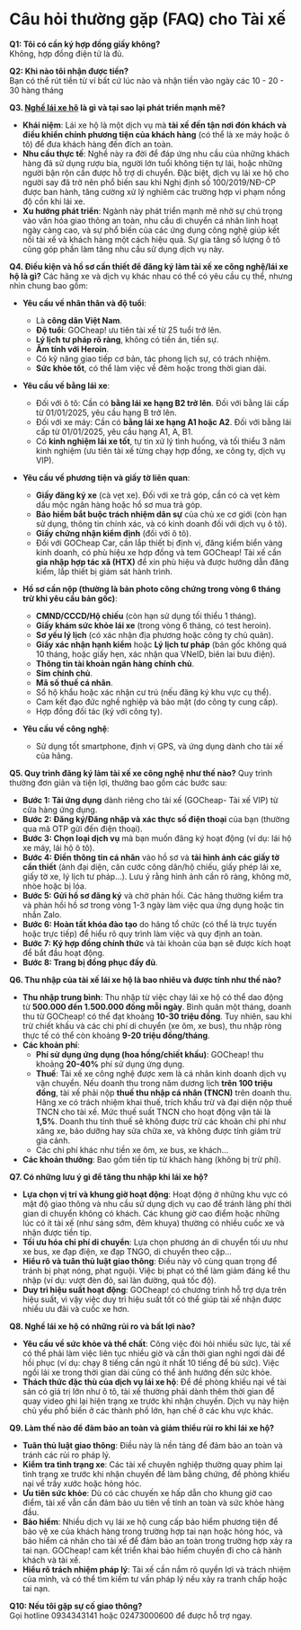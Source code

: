 # Câu hỏi thường gặp (FAQ) cho Tài xế

**Q1: Tôi có cần ký hợp đồng giấy không?**  
Không, hợp đồng điện tử là đủ.  

**Q2: Khi nào tôi nhận được tiền?**  
Bạn có thể rút tiền từ ví bất cứ lúc nào và nhận tiền vào ngày các 10 - 20 - 30 hàng tháng 

**Q3. <a href="https://gocheap.vn/about/chung-chi-hanh-nghe-lai-xe-ho-gocheap-viet-nam" target="_blank">Nghề lái xe hộ</a> là gì và tại sao lại phát triển mạnh mẽ?**

*   **Khái niệm**: Lái xe hộ là một dịch vụ mà **tài xế đến tận nơi đón khách và điều khiển chính phương tiện của khách hàng** (có thể là xe máy hoặc ô tô) để đưa khách hàng đến đích an toàn.
*   **Nhu cầu thực tế**: Nghề này ra đời để đáp ứng nhu cầu của những khách hàng đã sử dụng rượu bia, người lớn tuổi không tiện tự lái, hoặc những người bận rộn cần được hỗ trợ di chuyển. Đặc biệt, dịch vụ lái xe hộ cho người say đã trở nên phổ biến sau khi Nghị định số 100/2019/NĐ-CP được ban hành, tăng cường xử lý nghiêm các trường hợp vi phạm nồng độ cồn khi lái xe.
*   **Xu hướng phát triển**: Ngành này phát triển mạnh mẽ nhờ sự chú trọng vào văn hóa giao thông an toàn, nhu cầu di chuyển cá nhân linh hoạt ngày càng cao, và sự phổ biến của các ứng dụng công nghệ giúp kết nối tài xế và khách hàng một cách hiệu quả. Sự gia tăng số lượng ô tô cũng góp phần làm tăng nhu cầu sử dụng dịch vụ này.

**Q4. Điều kiện và hồ sơ cần thiết để đăng ký làm tài xế xe công nghệ/lái xe hộ là gì?**
Các hãng xe và dịch vụ khác nhau có thể có yêu cầu cụ thể, nhưng nhìn chung bao gồm:

*   **Yêu cầu về nhân thân và độ tuổi**:
    *   Là **công dân Việt Nam**.
    *   **Độ tuổi**: GOCheap! ưu tiên tài xế từ 25 tuổi trở lên. 
    *   **Lý lịch tư pháp rõ ràng**, không có tiền án, tiền sự.
    *   **Âm tính với Heroin**.
    *   Có kỹ năng giao tiếp cơ bản, tác phong lịch sự, có trách nhiệm.
    *   **Sức khỏe tốt**, có thể làm việc về đêm hoặc trong thời gian dài.

*   **Yêu cầu về bằng lái xe**:
    *   Đối với ô tô: Cần có **bằng lái xe hạng B2 trở lên**. Đối với bằng lái cấp từ 01/01/2025, yêu cầu hạng B trở lên.
    *   Đối với xe máy: Cần có **bằng lái xe hạng A1 hoặc A2**. Đối với bằng lái cấp từ 01/01/2025, yêu cầu hạng A1, A, B1.
    *   Có **kinh nghiệm lái xe tốt**, tự tin xử lý tình huống, và tối thiểu 3 năm kinh nghiệm (ưu tiên tài xế từng chạy hợp đồng, xe công ty, dịch vụ VIP).

*   **Yêu cầu về phương tiện và giấy tờ liên quan**:
    *   **Giấy đăng ký xe** (cà vẹt xe). Đối với xe trả góp, cần có cà vẹt kèm dấu mộc ngân hàng hoặc hồ sơ mua trả góp.
    *   **Bảo hiểm bắt buộc trách nhiệm dân sự** của chủ xe cơ giới (còn hạn sử dụng, thông tin chính xác, và có kinh doanh đối với dịch vụ ô tô).
    *   **Giấy chứng nhận kiểm định** (đối với ô tô).
    *   Đối với GOCheap Car, cần lắp thiết bị định vị, đăng kiểm biển vàng kinh doanh, có phù hiệu xe hợp đồng và tem GOCheap! Tài xế cần **gia nhập hợp tác xã (HTX)** để xin phù hiệu và được hướng dẫn đăng kiểm, lắp thiết bị giám sát hành trình.

*   **Hồ sơ cần nộp (thường là bản photo công chứng trong vòng 6 tháng trừ khi yêu cầu bản gốc)**:
    *   **CMND/CCCD/Hộ chiếu** (còn hạn sử dụng tối thiểu 1 tháng).
    *   **Giấy khám sức khỏe lái xe** (trong vòng 6 tháng, có test heroin).
    *   **Sơ yếu lý lịch** (có xác nhận địa phương hoặc công ty chủ quản).
    *   **Giấy xác nhận hạnh kiểm** hoặc **Lý lịch tư pháp** (bản gốc không quá 10 tháng, hoặc giấy hẹn, xác nhận qua VNeID, biên lai bưu điện).
    *   **Thông tin tài khoản ngân hàng chính chủ**.
    *   **Sim chính chủ**.
    *   **Mã số thuế cá nhân**.
    *   Sổ hộ khẩu hoặc xác nhận cư trú (nếu đăng ký khu vực cụ thể).
    *   Cam kết đạo đức nghề nghiệp và bảo mật (do công ty cung cấp).
    *   Hợp đồng đối tác (ký với công ty).

*   **Yêu cầu về công nghệ**:
    *   Sử dụng tốt smartphone, định vị GPS, và ứng dụng dành cho tài xế của hãng.

**Q5. Quy trình đăng ký làm tài xế xe công nghệ như thế nào?**
Quy trình thường đơn giản và tiện lợi, thường bao gồm các bước sau:

*   **Bước 1: Tải ứng dụng** dành riêng cho tài xế (GOCheap- Tài xế VIP) từ cửa hàng ứng dụng.
*   **Bước 2: Đăng ký/Đăng nhập và xác thực số điện thoại** của bạn (thường qua mã OTP gửi đến điện thoại).
*   **Bước 3: Chọn loại dịch vụ** mà bạn muốn đăng ký hoạt động (ví dụ: lái hộ xe máy, lái hộ ô tô).
*   **Bước 4: Điền thông tin cá nhân** vào hồ sơ và **tải hình ảnh các giấy tờ cần thiết** (ảnh đại diện, căn cước công dân/hộ chiếu, giấy phép lái xe, giấy tờ xe, lý lịch tư pháp...). Lưu ý rằng hình ảnh cần rõ ràng, không mờ, nhòe hoặc bị lóa.
*   **Bước 5: Gửi hồ sơ đăng ký** và chờ phản hồi. Các hãng thường kiểm tra và phản hồi hồ sơ trong vòng 1-3 ngày làm việc qua ứng dụng hoặc tin nhắn Zalo.
*   **Bước 6: Hoàn tất khóa đào tạo** do hãng tổ chức (có thể là trực tuyến hoặc trực tiếp) để hiểu rõ quy trình làm việc và quy định an toàn.
*   **Bước 7: Ký hợp đồng chính thức** và tài khoản của bạn sẽ được kích hoạt để bắt đầu hoạt động.
*   **Bước 8: Trang bị đồng phục đầy đủ**.

**Q6. Thu nhập của tài xế lái xe hộ là bao nhiêu và được tính như thế nào?**

*   **Thu nhập trung bình**: Thu nhập từ việc chạy lái xe hộ có thể dao động từ **500.000 đến 1.500.000 đồng mỗi ngày**. Bình quân một tháng, doanh thu từ GOCheap! có thể đạt khoảng **10-30 triệu đồng**. Tuy nhiên, sau khi trừ chiết khấu và các chi phí di chuyển (xe ôm, xe bus), thu nhập ròng thực tế có thể còn khoảng **9-20 triệu đồng/tháng**. 
*   **Các khoản phí**:
    *   **Phí sử dụng ứng dụng (hoa hồng/chiết khấu)**: GOCheap! thu khoảng **20-40%** phí sử dụng ứng dụng. 
    *   **Thuế**: Tài xế xe công nghệ được xem là cá nhân kinh doanh dịch vụ vận chuyển. Nếu doanh thu trong năm dương lịch **trên 100 triệu đồng**, tài xế phải nộp **thuế thu nhập cá nhân (TNCN)** trên doanh thu. Hãng xe có trách nhiệm khai thuế, trích khấu trừ và đại diện nộp thuế TNCN cho tài xế. Mức thuế suất TNCN cho hoạt động vận tải là **1,5%**. Doanh thu tính thuế sẽ không được trừ các khoản chi phí như xăng xe, bảo dưỡng hay sửa chữa xe, và không được tính giảm trừ gia cảnh.
    *   Các chi phí khác như tiền xe ôm, xe bus, xe khách...
*   **Các khoản thưởng**: Bao gồm tiền tip từ khách hàng (không bị trừ phí). 

**Q7. Có những lưu ý gì để tăng thu nhập khi lái xe hộ?**

*   **Lựa chọn vị trí và khung giờ hoạt động**: Hoạt động ở những khu vực có mật độ giao thông và nhu cầu sử dụng dịch vụ cao để tránh lãng phí thời gian di chuyển không có khách. Các khung giờ cao điểm hoặc những lúc có ít tài xế (như sáng sớm, đêm khuya) thường có nhiều cuốc xe và nhận được tiền tip.
*   **Tối ưu hóa chi phí di chuyển**: Lựa chọn phương án di chuyển tối ưu như xe bus, xe đạp điện, xe đạp TNGO, di chuyển theo cặp...
*   **Hiểu rõ và tuân thủ luật giao thông**: Điều này vô cùng quan trọng để tránh bị phạt nóng, phạt nguội. Việc bị phạt có thể làm giảm đáng kể thu nhập (ví dụ: vượt đèn đỏ, sai làn đường, quá tốc độ).
*   **Duy trì hiệu suất hoạt động**: GOCheap! có chương trình hỗ trợ dựa trên hiệu suất, vì vậy việc duy trì hiệu suất tốt có thể giúp tài xế nhận được nhiều ưu đãi và cuốc xe hơn.

**Q8. Nghề lái xe hộ có những rủi ro và bất lợi nào?**

*   **Yêu cầu về sức khỏe và thể chất**: Công việc đòi hỏi nhiều sức lực, tài xế có thể phải làm việc liên tục nhiều giờ và cần thời gian nghỉ ngơi dài để hồi phục (ví dụ: chạy 8 tiếng cần ngủ ít nhất 10 tiếng để bù sức). Việc ngồi lái xe trong thời gian dài cũng có thể ảnh hưởng đến sức khỏe.
*   **Thách thức đặc thù của dịch vụ lái xe hộ**: Để đề phòng khiếu nại về tài sản có giá trị lớn như ô tô, tài xế thường phải dành thêm thời gian để quay video ghi lại hiện trạng xe trước khi nhận chuyến. Dịch vụ này hiện chủ yếu phổ biến ở các thành phố lớn, hạn chế ở các khu vực khác.

**Q9. Làm thế nào để đảm bảo an toàn và giảm thiểu rủi ro khi lái xe hộ?**

*   **Tuân thủ luật giao thông**: Điều này là nền tảng để đảm bảo an toàn và tránh các rủi ro pháp lý.
*   **Kiểm tra tình trạng xe**: Các tài xế chuyên nghiệp thường quay phim lại tình trạng xe trước khi nhận chuyến để làm bằng chứng, đề phòng khiếu nại về trầy xước hoặc hỏng hóc.
*   **Ưu tiên sức khỏe**: Dù có các chuyến xe hấp dẫn cho khung giờ cao điểm, tài xế vẫn cần đảm bảo ưu tiên về tính an toàn và sức khỏe hàng đầu.
*   **Bảo hiểm**: Nhiều dịch vụ lái xe hộ cung cấp bảo hiểm phương tiện để bảo vệ xe của khách hàng trong trường hợp tai nạn hoặc hỏng hóc, và bảo hiểm cá nhân cho tài xế để đảm bảo an toàn trong trường hợp xảy ra tai nạn. GOCheap! cam kết triển khai bảo hiểm chuyến đi cho cả hành khách và tài xế.
*   **Hiểu rõ trách nhiệm pháp lý**: Tài xế cần nắm rõ quyền lợi và trách nhiệm của mình, và có thể tìm kiếm tư vấn pháp lý nếu xảy ra tranh chấp hoặc tai nạn.

**Q10: Nếu tôi gặp sự cố giao thông?**  
Gọi hotline 0934343141 hoặc 02473000600 để được hỗ trợ ngay.  
